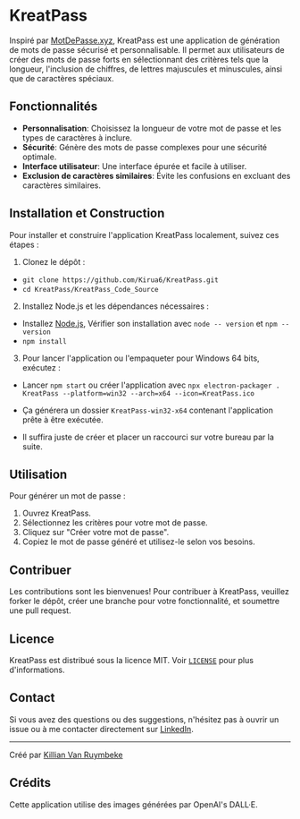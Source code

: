 # KreatPass

Inspiré par [MotDePasse.xyz](https://www.motdepasse.xyz/), KreatPass est une application de génération de mots de passe sécurisé et personnalisable. Il permet aux utilisateurs de créer des mots de passe forts en sélectionnant des critères tels que la longueur, l'inclusion de chiffres, de lettres majuscules et minuscules, ainsi que de caractères spéciaux.

## Fonctionnalités

- **Personnalisation**: Choisissez la longueur de votre mot de passe et les types de caractères à inclure.
- **Sécurité**: Génère des mots de passe complexes pour une sécurité optimale.
- **Interface utilisateur**: Une interface épurée et facile à utiliser.
- **Exclusion de caractères similaires**: Évite les confusions en excluant des caractères similaires.

## Installation et Construction

Pour installer et construire l'application KreatPass localement, suivez ces étapes :

1. Clonez le dépôt :
- `git clone https://github.com/Kirua6/KreatPass.git`
- `cd KreatPass/KreatPass_Code_Source`

2. Installez Node.js et les dépendances nécessaires :
- Installez [Node.js](https://nodejs.org/en), Vérifier son installation avec `node -- version` et `npm --version` 
- `npm install`

3. Pour lancer l'application ou l'empaqueter pour Windows 64 bits, exécutez :
- Lancer `npm start` ou créer l'application avec `npx electron-packager . KreatPass --platform=win32 --arch=x64 --icon=KreatPass.ico`

- Ça générera un dossier `KreatPass-win32-x64` contenant l'application prête à être exécutée.
- Il suffira juste de créer et placer un raccourci sur votre bureau par la suite.

## Utilisation

Pour générer un mot de passe :

1. Ouvrez KreatPass.
2. Sélectionnez les critères pour votre mot de passe.
3. Cliquez sur "Créer votre mot de passe".
4. Copiez le mot de passe généré et utilisez-le selon vos besoins.

## Contribuer

Les contributions sont les bienvenues! Pour contribuer à KreatPass, veuillez forker le dépôt, créer une branche pour votre fonctionnalité, et soumettre une pull request.

## Licence

KreatPass est distribué sous la licence MIT. Voir [`LICENSE`](https://github.com/Kirua6/KreatPass/blob/main/LICENSE) pour plus d'informations.

## Contact

Si vous avez des questions ou des suggestions, n'hésitez pas à ouvrir un issue ou à me contacter directement sur [LinkedIn](https://www.linkedin.com/in/killian-van-ruymbeke-137b27214/).

---
Créé par [Killian Van Ruymbeke](https://kvrcybertechno.online/)

## Crédits

Cette application utilise des images générées par OpenAI's DALL·E.
